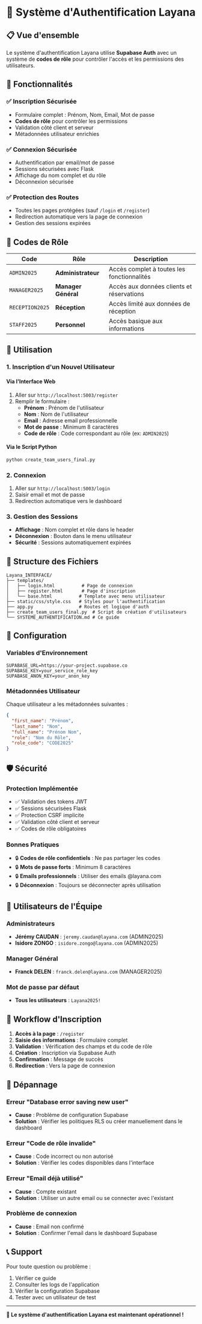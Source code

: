 # 🔐 Système d'Authentification Layana

## 📋 Vue d'ensemble

Le système d'authentification Layana utilise **Supabase Auth** avec un système de **codes de rôle** pour contrôler l'accès et les permissions des utilisateurs.

## 🎯 Fonctionnalités

### ✅ **Inscription Sécurisée**
- Formulaire complet : Prénom, Nom, Email, Mot de passe
- **Codes de rôle** pour contrôler les permissions
- Validation côté client et serveur
- Métadonnées utilisateur enrichies

### ✅ **Connexion Sécurisée**
- Authentification par email/mot de passe
- Sessions sécurisées avec Flask
- Affichage du nom complet et du rôle
- Déconnexion sécurisée

### ✅ **Protection des Routes**
- Toutes les pages protégées (sauf `/login` et `/register`)
- Redirection automatique vers la page de connexion
- Gestion des sessions expirées

## 🔑 Codes de Rôle

| Code | Rôle | Description |
|------|------|-------------|
| `ADMIN2025` | **Administrateur** | Accès complet à toutes les fonctionnalités |
| `MANAGER2025` | **Manager Général** | Accès aux données clients et réservations |
| `RECEPTION2025` | **Réception** | Accès limité aux données de réception |
| `STAFF2025` | **Personnel** | Accès basique aux informations |

## 🚀 Utilisation

### **1. Inscription d'un Nouvel Utilisateur**

#### **Via l'Interface Web**
1. Aller sur `http://localhost:5003/register`
2. Remplir le formulaire :
   - **Prénom** : Prénom de l'utilisateur
   - **Nom** : Nom de l'utilisateur
   - **Email** : Adresse email professionnelle
   - **Mot de passe** : Minimum 8 caractères
   - **Code de rôle** : Code correspondant au rôle (ex: `ADMIN2025`)

#### **Via le Script Python**
```bash
python create_team_users_final.py
```

### **2. Connexion**
1. Aller sur `http://localhost:5003/login`
2. Saisir email et mot de passe
3. Redirection automatique vers le dashboard

### **3. Gestion des Sessions**
- **Affichage** : Nom complet et rôle dans le header
- **Déconnexion** : Bouton dans le menu utilisateur
- **Sécurité** : Sessions automatiquement expirées

## 📁 Structure des Fichiers

```
Layana_INTERFACE/
├── templates/
│   ├── login.html          # Page de connexion
│   ├── register.html       # Page d'inscription
│   └── base.html          # Template avec menu utilisateur
├── static/css/style.css   # Styles pour l'authentification
├── app.py                 # Routes et logique d'auth
├── create_team_users_final.py  # Script de création d'utilisateurs
└── SYSTEME_AUTHENTIFICATION.md # Ce guide
```

## 🔧 Configuration

### **Variables d'Environnement**
```env
SUPABASE_URL=https://your-project.supabase.co
SUPABASE_KEY=your_service_role_key
SUPABASE_ANON_KEY=your_anon_key
```

### **Métadonnées Utilisateur**
Chaque utilisateur a les métadonnées suivantes :
```json
{
  "first_name": "Prénom",
  "last_name": "Nom",
  "full_name": "Prénom Nom",
  "role": "Nom du Rôle",
  "role_code": "CODE2025"
}
```

## 🛡️ Sécurité

### **Protection Implémentée**
- ✅ Validation des tokens JWT
- ✅ Sessions sécurisées Flask
- ✅ Protection CSRF implicite
- ✅ Validation côté client et serveur
- ✅ Codes de rôle obligatoires

### **Bonnes Pratiques**
- 🔒 **Codes de rôle confidentiels** : Ne pas partager les codes
- 🔒 **Mots de passe forts** : Minimum 8 caractères
- 🔒 **Emails professionnels** : Utiliser des emails @layana.com
- 🔒 **Déconnexion** : Toujours se déconnecter après utilisation

## 👥 Utilisateurs de l'Équipe

### **Administrateurs**
- **Jérémy CAUDAN** : `jeremy.caudan@layana.com` (ADMIN2025)
- **Isidore ZONGO** : `isidore.zongo@layana.com` (ADMIN2025)

### **Manager Général**
- **Franck DELEN** : `franck.delen@layana.com` (MANAGER2025)

### **Mot de passe par défaut**
- **Tous les utilisateurs** : `Layana2025!`

## 🔄 Workflow d'Inscription

1. **Accès à la page** : `/register`
2. **Saisie des informations** : Formulaire complet
3. **Validation** : Vérification des champs et du code de rôle
4. **Création** : Inscription via Supabase Auth
5. **Confirmation** : Message de succès
6. **Redirection** : Vers la page de connexion

## 🚨 Dépannage

### **Erreur "Database error saving new user"**
- **Cause** : Problème de configuration Supabase
- **Solution** : Vérifier les politiques RLS ou créer manuellement dans le dashboard

### **Erreur "Code de rôle invalide"**
- **Cause** : Code incorrect ou non autorisé
- **Solution** : Vérifier les codes disponibles dans l'interface

### **Erreur "Email déjà utilisé"**
- **Cause** : Compte existant
- **Solution** : Utiliser un autre email ou se connecter avec l'existant

### **Problème de connexion**
- **Cause** : Email non confirmé
- **Solution** : Confirmer l'email dans le dashboard Supabase

## 📞 Support

Pour toute question ou problème :
1. Vérifier ce guide
2. Consulter les logs de l'application
3. Vérifier la configuration Supabase
4. Tester avec un utilisateur de test

---

**🎉 Le système d'authentification Layana est maintenant opérationnel !**
